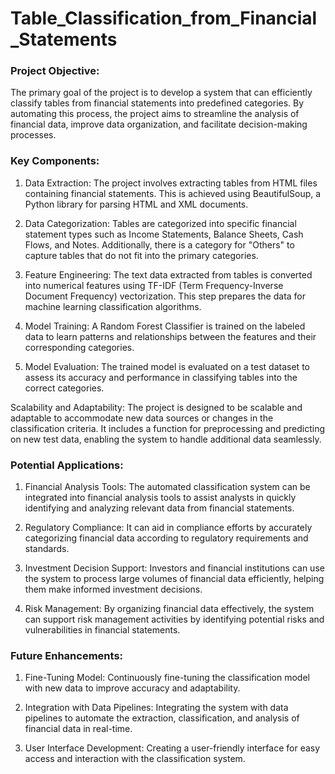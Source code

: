 # Table_Classification_from_Financial_Statements


### Project Objective:
The primary goal of the project is to develop a system that can efficiently classify tables from financial statements into predefined categories. By automating this process, the project aims to streamline the analysis of financial data, improve data organization, and facilitate decision-making processes.

### Key Components:

1. Data Extraction: The project involves extracting tables from HTML files containing financial statements. This is achieved using BeautifulSoup, a Python library for parsing HTML and XML documents.

2. Data Categorization: Tables are categorized into specific financial statement types such as Income Statements, Balance Sheets, Cash Flows, and Notes. Additionally, there is a category for "Others" to capture tables that do not fit into the primary categories.

3. Feature Engineering: The text data extracted from tables is converted into numerical features using TF-IDF (Term Frequency-Inverse Document Frequency) vectorization. This step prepares the data for machine learning classification algorithms.

4. Model Training: A Random Forest Classifier is trained on the labeled data to learn patterns and relationships between the features and their corresponding categories.

5. Model Evaluation: The trained model is evaluated on a test dataset to assess its accuracy and performance in classifying tables into the correct categories.

Scalability and Adaptability: The project is designed to be scalable and adaptable to accommodate new data sources or changes in the classification criteria. It includes a function for preprocessing and predicting on new test data, enabling the system to handle additional data seamlessly.

### Potential Applications:

1. Financial Analysis Tools: The automated classification system can be integrated into financial analysis tools to assist analysts in quickly identifying and analyzing relevant data from financial statements.

2. Regulatory Compliance: It can aid in compliance efforts by accurately categorizing financial data according to regulatory requirements and standards.

3. Investment Decision Support: Investors and financial institutions can use the system to process large volumes of financial data efficiently, helping them make informed investment decisions.

4. Risk Management: By organizing financial data effectively, the system can support risk management activities by identifying potential risks and vulnerabilities in financial statements.

### Future Enhancements:

1. Fine-Tuning Model: Continuously fine-tuning the classification model with new data to improve accuracy and adaptability.

2. Integration with Data Pipelines: Integrating the system with data pipelines to automate the extraction, classification, and analysis of financial data in real-time.

3. User Interface Development: Creating a user-friendly interface for easy access and interaction with the classification system.
